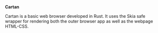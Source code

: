 **Cartan**

Cartan is a basic web browser developed in Rust. It uses the Skia safe wrapper for rendering both the outer browser app as well as the webpage HTML-CSS.